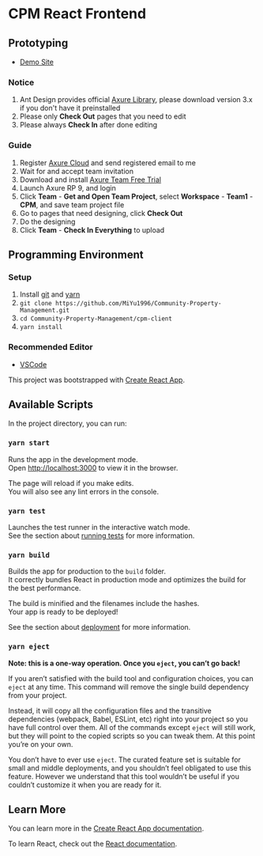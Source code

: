 # CPM React Frontend
## Prototyping
- [Demo Site](https://gf6a5h.axshare.com)
### Notice
1. Ant Design provides official [Axure Library](http://library.ant.design/), please download version 3.x if you don't have it preinstalled
2. Please only **Check Out** pages that you need to edit
3. Please always **Check In** after done editing

### Guide
1. Register [Axure Cloud](https://www.axure.cloud/) and send registered email to me
2. Wait for and accept team invitation
3. Download and install [Axure Team Free Trial](https://www.axure.com/team)
4. Launch Axure RP 9, and login
5. Click **Team** - **Get and Open Team Project**, select **Workspace** - **Team1** - **CPM**, and save team project file
6. Go to pages that need designing, click **Check Out**
7. Do the designing
8. Click **Team** - **Check In Everything** to upload

## Programming Environment
### Setup
1. Install [git](https://git-scm.com/) and [yarn](https://yarnpkg.com/)
2. `git clone https://github.com/MiYu1996/Community-Property-Management.git`
3. `cd Community-Property-Management/cpm-client`
4. `yarn install`
### Recommended Editor
- [VSCode](https://code.visualstudio.com/)


This project was bootstrapped with [Create React App](https://github.com/facebook/create-react-app).

## Available Scripts

In the project directory, you can run:

### `yarn start`

Runs the app in the development mode.<br />
Open [http://localhost:3000](http://localhost:3000) to view it in the browser.

The page will reload if you make edits.<br />
You will also see any lint errors in the console.

### `yarn test`

Launches the test runner in the interactive watch mode.<br />
See the section about [running tests](https://facebook.github.io/create-react-app/docs/running-tests) for more information.

### `yarn build`

Builds the app for production to the `build` folder.<br />
It correctly bundles React in production mode and optimizes the build for the best performance.

The build is minified and the filenames include the hashes.<br />
Your app is ready to be deployed!

See the section about [deployment](https://facebook.github.io/create-react-app/docs/deployment) for more information.

### `yarn eject`

**Note: this is a one-way operation. Once you `eject`, you can’t go back!**

If you aren’t satisfied with the build tool and configuration choices, you can `eject` at any time. This command will remove the single build dependency from your project.

Instead, it will copy all the configuration files and the transitive dependencies (webpack, Babel, ESLint, etc) right into your project so you have full control over them. All of the commands except `eject` will still work, but they will point to the copied scripts so you can tweak them. At this point you’re on your own.

You don’t have to ever use `eject`. The curated feature set is suitable for small and middle deployments, and you shouldn’t feel obligated to use this feature. However we understand that this tool wouldn’t be useful if you couldn’t customize it when you are ready for it.

## Learn More

You can learn more in the [Create React App documentation](https://facebook.github.io/create-react-app/docs/getting-started).

To learn React, check out the [React documentation](https://reactjs.org/).

